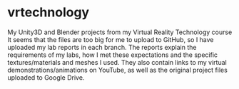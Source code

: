 # vrtechnology
My Unity3D and Blender projects from my Virtual Reality Technology course
It seems that the files are too big for me to upload to GitHub, so I have uploaded my lab reports in each branch. The reports explain the requirements of my labs, how I met these expectations and the specific textures/materials and meshes I used. They also contain links to my virtual demonstrations/animations on YouTube, as well as the original project files uploaded to Google Drive. 
